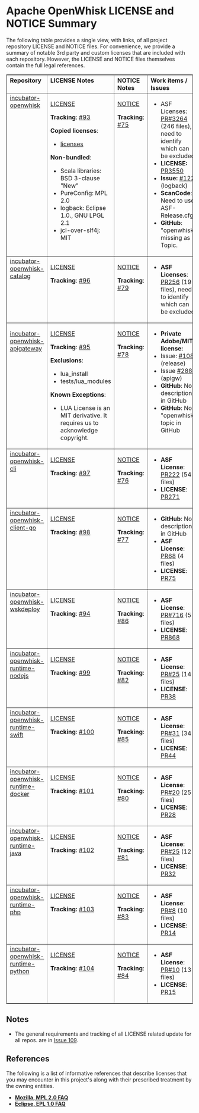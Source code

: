 <!--
#
# Licensed to the Apache Software Foundation (ASF) under one or more contributor
# license agreements.  See the NOTICE file distributed with this work for additional
# information regarding copyright ownership.  The ASF licenses this file to you
# under the Apache License, Version 2.0 (the # "License"); you may not use this
# file except in compliance with the License.  You may obtain a copy of the License
# at:
#
# http://www.apache.org/licenses/LICENSE-2.0
#
# Unless required by applicable law or agreed to in writing, software distributed
# under the License is distributed on an "AS IS" BASIS, WITHOUT WARRANTIES OR
# CONDITIONS OF ANY KIND, either express or implied.  See the License for the
# specific language governing permissions and limitations under the License.
#
-->

# Apache OpenWhisk LICENSE and NOTICE Summary

The following table provides a single view, with links, of all project repository LICENSE and NOTICE files. For convenience, we provide a summary of notable 3rd party and custom licenses that are included with each repository.  However, the LICENSE and NOTICE files themselves contain the full legal references.

<table border="1" cellpadding="8">
<tbody>
<tr align="left" valign="top">
<th width="310">Repository</th>
<th width="220">LICENSE Notes</th>
<th width="220">NOTICE Notes</th>
<th width="220">Work items / Issues</th>
</tr>
<tr align="left" valign="top">
<td><a href="https://github.com/apache/incubator-openwhisk">incubator-openwhisk</a></td>
<td>
<p><a href="https://github.com/apache/incubator-openwhisk/blob/master/LICENSE.txt">LICENSE</a></p>
<p><strong>Tracking</strong>: <a href="https://github.com/apache/incubator-openwhisk-release/issues/93">#93</a></p>
<p><strong>Copied licenses</strong>:</p>
<ul>
<li><a href="https://github.com/apache/incubator-openwhisk/tree/master/licenses">licenses</a></li>
</ul>
<p><strong>Non-bundled</strong>:</p>
<ul>
<li>Scala libraries: BSD 3-clause "New"</li>
<li><span class="blob-code-inner">PureConfig: MPL 2.0</span></li>
<li><span class="blob-code-inner">logback: Eclipse 1.0., </span><span class="blob-code-inner">GNU LPGL 2.1</span></li>
<li><span class="blob-code-inner">jcl-over-slf4j: MIT</span></li>
</ul>
</td>
<td>
<p><a href="https://github.com/apache/incubator-openwhisk/blob/master/NOTICE.txt">NOTICE</a></p>
<p><strong>Tracking</strong>: <a href="https://github.com/apache/incubator-openwhisk-release/issues/75">#75</a></p>
</td>
<td>
<ul>
<li>ASF Licenses: <a class="external-link" href="https://github.com/apache/incubator-openwhisk/issues/3264" rel="nofollow">PR#3264</a> (246 files), need to identify which can be excluded.</li>
<li><strong>LICENSE: </strong><a href="https://github.com/apache/incubator-openwhisk/pull/3550">PR3550</a></li>
<li><strong>Issue: </strong><a href="https://github.com/apache/incubator-openwhisk-release/issues/122">#122</a> (logback)</li>
<li><strong>ScanCode</strong>: Need to use ASF-Release.cfg</li>
<li><strong>GitHub</strong>: "openwhisk" missing as Topic.</li>
</ul>
</td>
</tr>
<tr align="left" valign="top">
<td><a href="https://github.com/apache/incubator-openwhisk-catalog">incubator-openwhisk-catalog</a></td>
<td>
<p><a href="https://github.com/apache/incubator-openwhisk-catalog/blob/master/LICENSE.txt">LICENSE</a></p>
<p><strong>Tracking</strong>: <a href="https://github.com/apache/incubator-openwhisk-release/issues/96">#96</a></p>
</td>
<td>
<p><a href="https://github.com/apache/incubator-openwhisk-catalog/blob/master/NOTICE.txt">NOTICE</a></p>
<p><strong>Tracking</strong>: <a href="https://github.com/apache/incubator-openwhisk-release/issues/79">#79</a></p>
</td>
<td align="left">
<ul>
<li><strong>ASF Licenses</strong>: <a class="external-link" href="https://github.com/apache/incubator-openwhisk-catalog/issues/256" rel="nofollow">PR256</a> (19 files), need to identify which can be excluded.</li>
</ul>
</td>
</tr>
<tr align="left" valign="top">
<td>
<p><a href="https://github.com/apache/incubator-openwhisk-apigateway">incubator-openwhisk-apigateway</a></p>
<p>&nbsp;</p>
</td>
<td>
<p><a href="https://github.com/apache/incubator-openwhisk-apigateway/blob/master/LICENSE.txt">LICENSE</a></p>
<p><strong>Tracking</strong>: <a href="https://github.com/apache/incubator-openwhisk-release/issues/95">#95</a></p>
<p><strong>Exclusions</strong>:</p>
<ul>
<li>lua_install</li>
<li>tests/lua_modules</li>
</ul>
<p><strong>Known Exceptions</strong>:</p>
<ul>
<li>LUA License is an MIT derivative. It requires us to acknowledge copyright.</li>
</ul>
</td>
<td>
<p><a href="https://github.com/apache/incubator-openwhisk-apigateway/blob/master/NOTICE.txt">NOTICE</a></p>
<p><strong>Tracking</strong>: <a href="https://github.com/apache/incubator-openwhisk-release/issues/78">#78</a></p>
</td>
<td>
<ul>
<li><strong>Private Adobe/MIT license: </strong></li>
<li>Issue: <a href="https://github.com/apache/incubator-openwhisk-release/issues/108">#108</a> (release)</li>
<li>Issue <a href="https://github.com/apache/incubator-openwhisk-apigateway/issues/288">#288</a> (apigw)</li>
<li><strong>GitHub</strong>: No description in GitHub</li>
<li><strong>GitHub</strong>: No "openwhisk" topic in GitHub</li>
</ul>
</td>
</tr>
<tr align="left" valign="top">
<td><a href="https://github.com/apache/incubator-openwhisk-cli">incubator-openwhisk-cli</a></td>
<td>
<p><a href="https://github.com/apache/incubator-openwhisk-cli/blob/master/LICENSE.txt">LICENSE</a></p>
<p><strong>Tracking</strong>: <a href="https://github.com/apache/incubator-openwhisk-release/issues/97">#97</a></p>
</td>
<td>
<p><a href="https://github.com/apache/incubator-openwhisk-cli/blob/master/NOTICE.txt">NOTICE</a></p>
<p><strong>Tracking</strong>: <a href="https://github.com/apache/incubator-openwhisk-release/issues/76">#76</a></p>
</td>
<td>
<ul>
<li><strong>ASF License</strong>: <a class="external-link" href="https://github.com/apache/incubator-openwhisk-cli/issues/222" rel="nofollow">PR222</a> (54 files)</li>
<li><strong>LICENSE</strong>: <a href="https://github.com/apache/incubator-openwhisk-cli/pull/271">PR271</a></li>
</ul>
</td>
</tr>
<tr align="left" valign="top">
<td><a href="https://github.com/apache/incubator-openwhisk-client-go">incubator-openwhisk-client-go</a></td>
<td>
<p><a href="https://github.com/apache/incubator-openwhisk-client-go/blob/master/LICENSE.txt">LICENSE</a></p>
<p><strong>Tracking</strong>: <a href="https://github.com/apache/incubator-openwhisk-release/issues/98">#98</a></p>
</td>
<td>
<p><a href="https://github.com/apache/incubator-openwhisk-client-go/blob/master/NOTICE.txt">NOTICE</a></p>
<p><strong>Tracking</strong>: <a href="https://github.com/apache/incubator-openwhisk-release/issues/77">#77</a></p>
</td>
<td>
<ul>
<li><strong>GitHub</strong>: No description in GitHub</li>
<li><strong>ASF License</strong>: <a class="external-link" href="https://github.com/apache/incubator-openwhisk-client-go/issues/68" rel="nofollow">PR68</a> (4 files)</li>
<li><strong>LICENSE</strong>: <a href="https://github.com/apache/incubator-openwhisk-client-go/pull/75">PR75</a></li>
</ul>
</td>
</tr>
<tr align="left" valign="top">
<td><a href="https://github.com/apache/incubator-openwhisk-wskdeploy">incubator-openwhisk-wskdeploy</a></td>
<td>
<p><a href="https://github.com/apache/incubator-openwhisk-wskdeploy/blob/master/LICENSE.txt">LICENSE</a></p>
<p><strong>Tracking</strong>: <a href="https://github.com/apache/incubator-openwhisk-release/issues/94">#94</a></p>
</td>
<td>
<p><a href="https://github.com/apache/incubator-openwhisk-wskdeploy/blob/master/NOTICE.txt">NOTICE</a></p>
<p><strong>Tracking</strong>: <a href="https://github.com/apache/incubator-openwhisk-release/issues/86">#86</a></p>
</td>
<td>
<ul>
<li><strong>ASF License</strong>: <a class="external-link" href="https://github.com/apache/incubator-openwhisk-wskdeploy/issues/716" rel="nofollow">PR#716</a> (5 files)</li>
<li><strong>LICENSE</strong>: <a href="https://github.com/apache/incubator-openwhisk-wskdeploy/pull/868">PR868</a></li>
</ul>
</td>
</tr>
<tr align="left" valign="top">
<td><a href="https://github.com/apache/incubator-openwhisk-runtime-nodejs">incubator-openwhisk-runtime-nodejs</a></td>
<td>
<p><a href="https://github.com/apache/incubator-openwhisk-runtime-nodejs/blob/master/LICENSE.txt">LICENSE</a></p>
<p><strong>Tracking</strong>: <a href="https://github.com/apache/incubator-openwhisk-release/issues/99">#99</a></p>
</td>
<td>
<p><a href="https://github.com/apache/incubator-openwhisk-runtime-nodejs/blob/master/NOTICE.txt">NOTICE</a></p>
<p><strong>Tracking</strong>: <a href="https://github.com/apache/incubator-openwhisk-release/issues/82">#82</a></p>
</td>
<td>
<ul>
<li><strong>ASF License</strong>: <a class="external-link" href="https://github.com/apache/incubator-openwhisk-runtime-nodejs/issues/25" rel="nofollow">PR#25</a> (14 files)</li>
<li><strong>LICENSE</strong>: <a href="https://github.com/apache/incubator-openwhisk-runtime-nodejs/pull/38">PR38</a></li>
</ul>
</td>
</tr>
<tr align="left" valign="top">
<td><a href="https://github.com/apache/incubator-openwhisk-runtime-swift"> incubator-openwhisk-runtime-swift</a></td>
<td>
<p><a href="https://github.com/apache/incubator-openwhisk-runtime-swift/blob/master/LICENSE.txt">LICENSE</a></p>
<p><strong>Tracking</strong>: <a href="https://github.com/apache/incubator-openwhisk-release/issues/100">#100</a></p>
</td>
<td>
<p><a href="https://github.com/apache/incubator-openwhisk-runtime-swift/blob/master/NOTICE.txt">NOTICE</a></p>
<p><strong>Tracking</strong>: <a href="https://github.com/apache/incubator-openwhisk-release/issues/85">#85</a></p>
</td>
<td>
<ul>
<li><strong>ASF License</strong>: <a class="external-link" href="https://github.com/apache/incubator-openwhisk-runtime-swift/issues/31" rel="nofollow">PR#31</a> (34 files)</li>
<li><strong>LICENSE</strong>: <a href="https://github.com/apache/incubator-openwhisk-runtime-swift/pull/44">PR44</a></li>
</ul>
</td>
</tr>
<tr align="left" valign="top">
<td><a href="https://github.com/apache/incubator-openwhisk-runtime-docker">incubator-openwhisk-runtime-docker</a></td>
<td>
<p><a href="https://github.com/apache/incubator-openwhisk-runtime-docker/blob/master/LICENSE.txt">LICENSE</a></p>
<p><strong>Tracking</strong>: <a href="https://github.com/apache/incubator-openwhisk-release/issues/101">#101</a></p>
</td>
<td>
<p><a href="https://github.com/apache/incubator-openwhisk-runtime-docker/blob/master/NOTICE.txt">NOTICE</a></p>
<p><strong>Tracking</strong>: <a href="https://github.com/apache/incubator-openwhisk-release/issues/80">#80</a></p>
</td>
<td>
<ul>
<li><strong>ASF License</strong>: <a class="external-link" href="https://github.com/apache/incubator-openwhisk-runtime-docker/issues/20" rel="nofollow">PR#20</a> (25 files)</li>
<li><strong>LICENSE</strong>: <a href="https://github.com/apache/incubator-openwhisk-runtime-docker/pull/28">PR28</a></li>
</ul>
</td>
</tr>
<tr align="left" valign="top">
<td><a href="https://github.com/apache/incubator-openwhisk-runtime-java">incubator-openwhisk-runtime-java</a></td>
<td>
<p><a href="https://github.com/apache/incubator-openwhisk-runtime-java/blob/master/LICENSE.txt">LICENSE</a></p>
<p><strong>Tracking</strong>: <a href="https://github.com/apache/incubator-openwhisk-release/issues/102">#102</a></p>
</td>
<td>
<p><a href="https://github.com/apache/incubator-openwhisk-runtime-java/blob/master/NOTICE.txt">NOTICE</a></p>
<p><strong>Tracking</strong>: <a href="https://github.com/apache/incubator-openwhisk-release/issues/81">#81</a></p>
</td>
<td>
<ul>
<li><strong>ASF License</strong>: <a class="external-link" href="https://github.com/apache/incubator-openwhisk-runtime-java/issues/25" rel="nofollow">PR#25</a> (12 files)</li>
<li><strong>LICENSE</strong>: <a href="https://github.com/apache/incubator-openwhisk-runtime-java/pull/32">PR32</a></li>
</ul>
</td>
</tr>
<tr align="left" valign="top">
<td><a href="https://github.com/apache/incubator-openwhisk-runtime-php">incubator-openwhisk-runtime-php</a></td>
<td>
<p><a href="https://github.com/apache/incubator-openwhisk-runtime-php/blob/master/LICENSE.txt">LICENSE</a></p>
<p><strong>Tracking: </strong><a href="https://github.com/apache/incubator-openwhisk-release/issues/103">#103</a></p>
</td>
<td>
<p><a href="https://github.com/apache/incubator-openwhisk-runtime-php/blob/master/NOTICE.txt">NOTICE</a></p>
<p><strong>Tracking</strong>: <a href="https://github.com/apache/incubator-openwhisk-release/issues/83">#83</a></p>
</td>
<td>
<ul>
<li><strong>ASF License</strong>: <a class="external-link" href="https://github.com/apache/incubator-openwhisk-runtime-php/issues/8" rel="nofollow">PR#8</a> (10 files)</li>
<li><strong>LICENSE</strong>: <a href="https://github.com/apache/incubator-openwhisk-runtime-php/pull/14">PR14</a></li>
</ul>
</td>
</tr>
<tr align="left" valign="top">
<td><a href="https://github.com/apache/incubator-openwhisk-runtime-python">incubator-openwhisk-runtime-python</a></td>
<td>
<p><a href="https://github.com/apache/incubator-openwhisk-runtime-python/blob/master/LICENSE.txt">LICENSE</a></p>
<p><strong>Tracking</strong>:&nbsp;<a href="https://github.com/apache/incubator-openwhisk-release/issues/104">#104</a></p>
</td>
<td>
<p><a href="https://github.com/apache/incubator-openwhisk-runtime-python/blob/master/NOTICE.txt">NOTICE</a></p>
<p><strong>Tracking</strong>: <a href="https://github.com/apache/incubator-openwhisk-release/issues/84">#84</a></p>
</td>
<td>
<ul>
<li><strong>ASF License</strong>: <a class="external-link" href="https://github.com/apache/incubator-openwhisk-runtime-python/issues/10" rel="nofollow">PR#10</a> (13 files)</li>
<li><strong>LICENSE</strong>: <a href="https://github.com/apache/incubator-openwhisk-runtime-python/pull/15">PR15</a></li>
</ul>
</td>
</tr>
</tbody>
</table>

## Notes
- The general requirements and tracking of all LICENSE related update for all repos. are in [Issue 109](https://github.com/apache/incubator-openwhisk-release/issues/109).

## References

The following is a list of informative references that describe licenses that you may encounter in this project's along with their prescribed treatment by the owning entities.

- **[Mozilla, MPL 2.0 FAQ](https://www.mozilla.org/en-US/MPL/2.0/FAQ/)**
- **[Eclipse, EPL 1.0 FAQ](https://www.eclipse.org/legal/eplfaq.php)**

